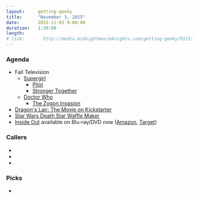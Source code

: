 ```yaml
---
layout:     getting-geeky
title:      "November 3, 2015"
date:       2015-11-03 9:00:00
duration:   1:30:00
length:     
# link:       http://media.midnightmovieknights.com/getting-geeky/MJ151027.mp3
---
```

### Agenda  
* Fall Television
  * [Supergirl](http://www.imdb.com/title/tt4016454/)
    * [Pilot](http://www.imdb.com/title/tt4525842/)
    * [Stronger Together](http://www.imdb.com/title/tt4550416/)
  * [Doctor Who](http://www.imdb.com/title/tt0436992/)
    * [The Zygon Invasion](http://www.imdb.com/title/tt4652840/)
* [Dragon's Lair: The Movie on Kickstarter](https://www.kickstarter.com/projects/donbluth/dragons-lair-the-movie)
* [Star Wars Death Star Waffle Maker](http://comicbook.com/2015/11/03/star-wars-death-star-waffle-maker-revealed/)
* [Inside Out](http://www.imdb.com/title/tt2096673/) available on Blu-ray/DVD now ([Amazon](http://amzn.com/B00YCY46VO), [Target](http://www.target.com/webapp/wcs/stores/servlet/p/inside-out-includes-digital-copy-blu-ray-dvd/-/A-21493116))


### Callers  
* 
* 
* 


### Picks  
* 


